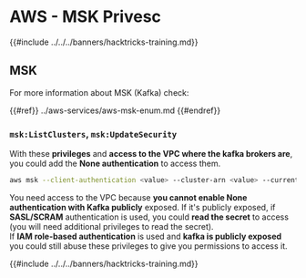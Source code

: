 # AWS - MSK Privesc

{{#include ../../../banners/hacktricks-training.md}}

## MSK

For more information about MSK (Kafka) check:

{{#ref}}
../aws-services/aws-msk-enum.md
{{#endref}}

### `msk:ListClusters`, `msk:UpdateSecurity`

With these **privileges** and **access to the VPC where the kafka brokers are**, you could add the **None authentication** to access them.

```bash
aws msk --client-authentication <value> --cluster-arn <value> --current-version <value>
```

You need access to the VPC because **you cannot enable None authentication with Kafka publicly** exposed. If it's publicly exposed, if **SASL/SCRAM** authentication is used, you could **read the secret** to access (you will need additional privileges to read the secret).\
If **IAM role-based authentication** is used and **kafka is publicly exposed** you could still abuse these privileges to give you permissions to access it.

{{#include ../../../banners/hacktricks-training.md}}



